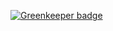 

[![Greenkeeper badge](https://badges.greenkeeper.io/dostolu/swagger-hub-helper.svg)](https://greenkeeper.io/)